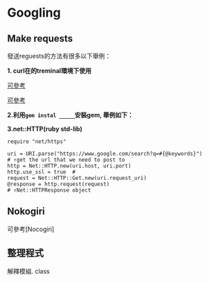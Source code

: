 Googling
=========
Make requests
---------------
發送reguests的方法有很多以下舉例：

**1.
curl在的treminal環境下使用**

[可參考](http://rubylearning.com/blog/do-you-know-how-to-use-curl/)

[可參考](http://curl.haxx.se/docs/manpage.html)

**2.利用`gem instal _____`安裝gem, 舉例如下：**




**3.net::HTTP(ruby std-lib)**
    
    require "net/https"

    uri = URI.parse("https://www.google.com/search?q=#{@keywords}") 
    # ↑get the url that we need to post to
    http = Net::HTTP.new(uri.host, uri.port)
    http.use_ssl = true  #
    request = Net::HTTP::Get.new(uri.request_uri)
    @response = http.request(request) 
    # ↑Net::HTTPResponse object
    
    
Nokogiri
------------
可參考[Nocogiri]

整理程式
------------
解釋模組. class
